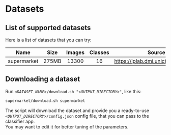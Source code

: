 # Datasets

## List of supported datasets

Here is a list of datasets that you can try:

| Name               | Size  | Images | Classes | Source                              |
| :----------------: | :---: | :----: | :-----: | :---------------------------------: |
| supermarket        | 275MB | 13300  | 16      | https://iplab.dmi.unict.it/MLC2018/ |

## Downloading a dataset

Run *`<DATASET_NAME>`*`/download.sh "`*`<OUTPUT_DIRECTORY>`*`"`, like this:
```bash
supermarket/download.sh supermarket
```
The script will download the dataset and provide you a ready-to-use *`<OUTPUT_DIRECTORY>`*`/config.json` config file, that you can pass to the classifier app.  
You may want to edit it for better tuning of the parameters.